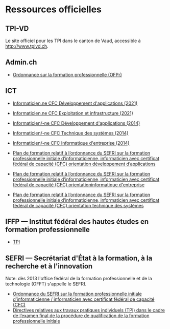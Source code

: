 # Ressources officielles

## TPI-VD

Le site officiel pour les TPI dans le canton de Vaud, accessible à http://www.tpivd.ch.

## Admin.ch

  * [Ordonnance sur la formation professionnelle (OFPr)](https://www.fedlex.admin.ch/eli/cc/2003/748/fr)


## ICT

  * [Informaticien.ne CFC Développement d'applications (2021)](https://www.ict-berufsbildung.ch/fr/formation-professionnelle/informaticien-ne-cfc-developpement-dapplications-a-partir-de-2021/)
  * [Informaticien.ne CFC Exploitation et infrastructure (2021)](https://www.ict-berufsbildung.ch/fr/formation-professionnelle/informaticien-ne-cfc-exploitation-et-infrastructure-a-partir-de-2021/)
  * [Informaticien/-ne CFC Développement d'applications (2014)](https://www.ict-berufsbildung.ch/fr/formation-professionnelle/informaticien-ne-cfc-developpement-dapplications/)
  * [Informaticien/-ne CFC Technique des systèmes (2014)](https://www.ict-berufsbildung.ch/fr/formation-professionnelle/informaticien-ne-cfc-technique-des-systemes/)
  * [Informaticien/-ne CFC Informatique d'entreprise (2014)](https://www.ict-berufsbildung.ch/fr/formation-professionnelle/informaticien-ne-cfc-informatique-dentreprise/)


  * [Plan de formation relatif à l’ordonnance du SEFRI sur la formation professionnelle initiale d’informaticienne, informaticien avec certificat fédéral de capacité (CFC) orientation développement d’applications](https://www.ict-berufsbildung.ch/fileadmin/user_upload/02_Francais/01_formation_initiale/PDF/PlanFormation_DeveloppementApplications_V1.21.pdf)
  * [Plan de formation relatif à l’ordonnance du SEFRI sur la formation professionnelle initiale d’informaticienne, informaticien avec certificat fédéral de capacité (CFC) orientationinformatique d'entreprise](https://www.ict-berufsbildung.ch/fileadmin/user_upload/02_Francais/01_formation_initiale/PDF/PlanFormation_InformatiqueEntreprise_V1.21.pdf)
  * [Plan de formation relatif à l’ordonnance du SEFRI sur la formation professionnelle initiale d’informaticienne, informaticien avec certificat fédéral de capacité (CFC) orientation technique des systèmes](https://www.ict-berufsbildung.ch/fileadmin/user_upload/PlanFormation_TechniqueSystemes_V1.21.pdf)


## IFFP — Institut fédéral des hautes études en formation professionnelle

  * [TPI](https://www.iffp.swiss/tpi-travail-pratique-individuel)


## SEFRI — Secrétariat d'État à la formation, à la recherche et à l'innovation

Note: dès 2013 l'office fédéral de la formation professionnelle et de la technologie (OFFT) s'appelle le SEFRI.

  * [Ordonnance du SEFRI sur la formation professionnelle initiale d’informaticienne / informaticien avec certificat fédéral de capacité (CFC)](https://www.ict-berufsbildung.ch/fileadmin/user_upload/02_Francais/01_formation_initiale/PDF/Bildungsverordnung_Informatiker_in_EFZ-100f-20131017TRR.pdf)
  * [Directives relatives aux travaux pratiques individuels (TPI) dans le cadre de l’examen final de la procédure de qualification de la formation professionnelle initiale](https://www.sbfi.admin.ch/dam/sbfi/fr/dokumente/merkblatt/wegleitung_ueberindividuellepraktischearbeitenipaimrahmenderabsc.pdf.download.pdf/directives_relativesauxtravauxpratiquesindividuelstpidanslecadre.pdf)
